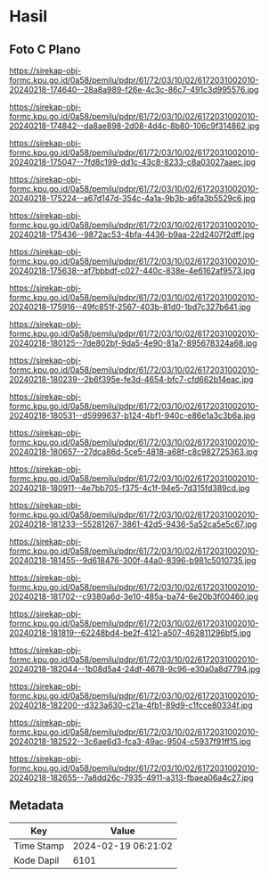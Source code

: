 # Hasil

## Foto C Plano

https://sirekap-obj-formc.kpu.go.id/0a58/pemilu/pdpr/61/72/03/10/02/6172031002010-20240218-174640--28a8a989-f26e-4c3c-86c7-491c3d995576.jpg

https://sirekap-obj-formc.kpu.go.id/0a58/pemilu/pdpr/61/72/03/10/02/6172031002010-20240218-174842--da8ae898-2d08-4d4c-8b80-106c9f314862.jpg

https://sirekap-obj-formc.kpu.go.id/0a58/pemilu/pdpr/61/72/03/10/02/6172031002010-20240218-175047--7fd8c199-dd1c-43c8-8233-c8a03027aaec.jpg

https://sirekap-obj-formc.kpu.go.id/0a58/pemilu/pdpr/61/72/03/10/02/6172031002010-20240218-175224--a67d147d-354c-4a1a-9b3b-a6fa3b5529c6.jpg

https://sirekap-obj-formc.kpu.go.id/0a58/pemilu/pdpr/61/72/03/10/02/6172031002010-20240218-175436--9872ac53-4bfa-4436-b9aa-22d2407f2dff.jpg

https://sirekap-obj-formc.kpu.go.id/0a58/pemilu/pdpr/61/72/03/10/02/6172031002010-20240218-175638--af7bbbdf-c027-440c-838e-4e6162af9573.jpg

https://sirekap-obj-formc.kpu.go.id/0a58/pemilu/pdpr/61/72/03/10/02/6172031002010-20240218-175916--49fc851f-2567-403b-81d0-1bd7c327b641.jpg

https://sirekap-obj-formc.kpu.go.id/0a58/pemilu/pdpr/61/72/03/10/02/6172031002010-20240218-180125--7de802bf-9da5-4e90-81a7-895678324a68.jpg

https://sirekap-obj-formc.kpu.go.id/0a58/pemilu/pdpr/61/72/03/10/02/6172031002010-20240218-180239--2b6f395e-fe3d-4654-bfc7-cfd662b14eac.jpg

https://sirekap-obj-formc.kpu.go.id/0a58/pemilu/pdpr/61/72/03/10/02/6172031002010-20240218-180531--d5999637-b124-4bf1-940c-e86e1a3c3b6a.jpg

https://sirekap-obj-formc.kpu.go.id/0a58/pemilu/pdpr/61/72/03/10/02/6172031002010-20240218-180657--27dca86d-5ce5-4818-a68f-c8c982725363.jpg

https://sirekap-obj-formc.kpu.go.id/0a58/pemilu/pdpr/61/72/03/10/02/6172031002010-20240218-180911--4e7bb705-f375-4c1f-94e5-7d315fd389cd.jpg

https://sirekap-obj-formc.kpu.go.id/0a58/pemilu/pdpr/61/72/03/10/02/6172031002010-20240218-181233--55281267-3861-42d5-9436-5a52ca5e5c67.jpg

https://sirekap-obj-formc.kpu.go.id/0a58/pemilu/pdpr/61/72/03/10/02/6172031002010-20240218-181455--9d618476-300f-44a0-8396-b981c5010735.jpg

https://sirekap-obj-formc.kpu.go.id/0a58/pemilu/pdpr/61/72/03/10/02/6172031002010-20240218-181702--c9380a6d-3e10-485a-ba74-6e20b3f00460.jpg

https://sirekap-obj-formc.kpu.go.id/0a58/pemilu/pdpr/61/72/03/10/02/6172031002010-20240218-181819--62248bd4-be2f-4121-a507-462811296bf5.jpg

https://sirekap-obj-formc.kpu.go.id/0a58/pemilu/pdpr/61/72/03/10/02/6172031002010-20240218-182044--1b08d5a4-24df-4678-9c96-e30a0a8d7794.jpg

https://sirekap-obj-formc.kpu.go.id/0a58/pemilu/pdpr/61/72/03/10/02/6172031002010-20240218-182200--d323a630-c21a-4fb1-89d9-c1fcce80334f.jpg

https://sirekap-obj-formc.kpu.go.id/0a58/pemilu/pdpr/61/72/03/10/02/6172031002010-20240218-182522--3c6ae6d3-fca3-49ac-9504-c5937f91ff15.jpg

https://sirekap-obj-formc.kpu.go.id/0a58/pemilu/pdpr/61/72/03/10/02/6172031002010-20240218-182655--7a8dd26c-7935-4911-a313-fbaea06a4c27.jpg


## Metadata

| Key        | Value               |
| ---------- | ------------------- |
| Time Stamp | 2024-02-19 06:21:02 |
| Kode Dapil | 6101                |



